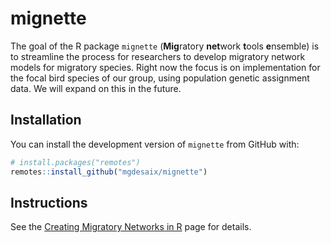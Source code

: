 
<!-- README.md is generated from README.Rmd. Please edit that file -->

# mignette

<!-- badges: start -->
<!-- badges: end -->

The goal of the R package `mignette` (**Mig**ratory **net**work
**t**ools **e**nsemble) is to streamline the process for researchers to
develop migratory network models for migratory species. Right now the
focus is on implementation for the focal bird species of our group,
using population genetic assignment data. We will expand on this in the
future.

## Installation

You can install the development version of `mignette` from GitHub with:

``` r
# install.packages("remotes")
remotes::install_github("mgdesaix/mignette")
```

## Instructions

See the [Creating Migratory Networks in
R](https://mgdesaix.github.io/connectivity-book/) page for details.
